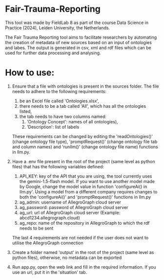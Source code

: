 # Fair-Trauma-Reporting
This tool was made by FieldLab 8 as part of the course Data Science in Practice (2024), Leiden University, the Netherlands.

The Fair Trauma Reporting tool aims to facilitate researchers by automating the creation of metadata of new sources based on an input of ontologies and labes. The output is generated in csv, xml and rdf files which can be used for further data processing and analysing.


# How to use:
1. Ensure that a file with ontologies is present in the sources folder. The file needs to adhere to the following requirements: 
   1. be an Excel file called 'Ontologies.xlsx',
   2. there needs to be a tab called 'All', which has all the ontologies listed,
   3. the tab needs to have two columns named: 
      1. 'Ontology Concept': names of all ontologies),
      2. 'Description': list of labels 
      
   These requirements can be changed by editing the 'readOntologies()' (change ontology file type), 'promptRequest()' (change ontology file tab and column names) and 'runllm()' (change ontology file name) functions in llm.py.
2. Have a .env file present in the root of the project (same level as python files) that has the following variables defined: 
   1. API_KEY: key of the API that you are using, the tool currently uses the gemini-1.5-flash model. If you want to use another model made by Google, change the model value in function 'configureAi() in llm.py'. Using a model from a different company requires changes to both the 'configureAi()' and 'promptRequest()' functions in llm.py
   2. ag_admin: username of AllegroGraph cloud server
   3. ag_password: password of AllegroGraph cloud server
   4. ag_url: url of AllegroGraph cloud server (Example: abcd1234.allegrograph.cloud)
   5. ag_repo: name of the repository in AllegroGraph to which the rdf needs to be sent
   
   The last 4 requirements are not needed if the user does not want to utilise the AllegroGraph connection
3. Create a folder named 'output' in the root of the project (same level as python files), otherwise, no metadata can be exported
4. Run app.py, open the web link and fill in the required information. If you use an url, put it in the 'situation' tab.
